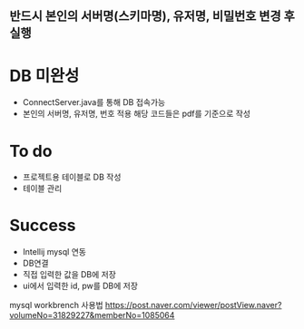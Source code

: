 ## 반드시 본인의 서버명(스키마명), 유저명, 비밀번호 변경 후 실행
# DB 미완성
- ConnectServer.java를 통해 DB 접속가능
- 본인의 서버명, 유저명, 번호 적용 해당 코드들은 pdf를 기준으로 작성

# To do
- 프로젝트용 테이블로 DB 작성
- 테이블 관리


# Success
- Intellij mysql 연동
- DB연결
- 직접 입력한 값을 DB에 저장
- ui에서 입력한 id, pw를 DB에 저장


mysql workbrench 사용법
https://post.naver.com/viewer/postView.naver?volumeNo=31829227&memberNo=1085064
